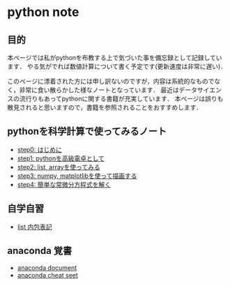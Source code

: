 # python note

## 目的
本ページでは私がpythonを布教する上で気づいた事を備忘録として記録しています．
やる気がでれば数値計算について書く予定です(更新速度は非常に遅い)．

このページに漂着された方には申し訳ないのですが，内容は系統的なものでなく，非常に食い散らかした様なノートとなっています．
最近はデータサイエンスの流行りもあってpythonに関する書籍が充実しています．
本ページは誤りも散見されると思いますので，書籍を参照されることをおすすめします．

## pythonを科学計算で使ってみるノート

* [step0: はじめに](http://nbviewer.jupyter.org/github/hanada-yasutaka/private-notes/blob/master/python/step0.ipynb#)
* [step1: pythonを高級電卓として](http://nbviewer.jupyter.org/github/hanada-yasutaka/private-notes/blob/master/python/step1.ipynb#)
* [step2: list, arrayを使ってみる](http://nbviewer.jupyter.org/github/hanada-yasutaka/private-notes/blob/master/python/step2.ipynb#)
* [step3: numpy, matplotlibを使って描画する](http://nbviewer.jupyter.org/github/hanada-yasutaka/private-notes/blob/master/python/step3.ipynb#)
* [step4: 簡単な常微分方程式を解く](http://nbviewer.jupyter.org/github/hanada-yasutaka/private-notes/blob/master/python/step4.ipynb#)

## 自学自習
* [list 内包表記](http://nbviewer.jupyter.org/github/hanada-yasutaka/private-notes/blob/master/self-study/list.ipynb#)

## anaconda 覚書

* [anaconda document](https://docs.anaconda.com/anaconda/)
* [anaconda cheat seet](https://conda.io/docs/_downloads/conda-cheatsheet.pdf)
